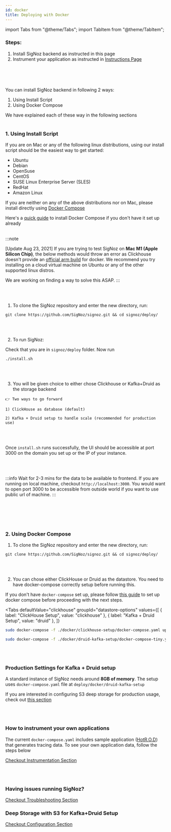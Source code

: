 ```yaml
---
id: docker
title: Deploying with Docker
---
```


import Tabs from "@theme/Tabs";
import TabItem from "@theme/TabItem";

### Steps:

1. Install SigNoz backend as instructed in this page
2. Instrument your application as instructed in [Instructions Page](/docs/instrumentation/overview)
<br></br>

<br></br>

You can install SigNoz backend in following 2 ways:
1. Using Install Script
2. Using Docker Compose

We have explained each of these way in the following sections
<br></br>

### 1. Using Install Script

If you are on Mac or any of the following linux distributions, using our install script should be the easiest way to get started:
- Ubuntu
- Debian
- OpenSuse
- CentOS
- SUSE Linux Enterprise Server (SLES)
- RedHat
- Amazon Linux

If you are neither on any of the above distributions nor on Mac, please install directly using [Docker Compose](#2-using-docker-compose)

Here's a [quick guide](https://docs.docker.com/compose/install/) to install Docker Compose if you don't have it set up already
<br></br>


:::note

[Update Aug 23, 2021] If you are trying to test SigNoz on **Mac M1 (Apple Silicon Chip)**, the below methods would throw an error as Clickhouse doesn't provide an [official arm build](https://github.com/ClickHouse/ClickHouse/issues/20237#issuecomment-888979638) for docker. We recommend you try installing on a cloud virtual machine on Ubuntu or any of the other supported linux distros.

We are working on finding a way to solve this ASAP.
:::



<br></br>

1. To clone the SigNoz repository and enter the new directory, run:

```console
git clone https://github.com/SigNoz/signoz.git && cd signoz/deploy/
```
<br></br>

2. To run SigNoz:

Check that you are in `signoz/deploy` folder. Now run

```
./install.sh
```
<br></br>

3. You will be given choice to either chose Clickhouse or Kafka+Druid as the storage backend

```
👉 Two ways to go forward

1) ClickHouse as database (default)

2) Kafka + Druid setup to handle scale (recommended for production use)
```
<br></br>

Once `install.sh` runs successfully, the UI should be accessible at port 3000 on the domain you set up or the IP of your instance.

<br></br>


:::info
Wait for 2-3 mins for the data to be available to frontend. If you are running on local machine, checkout `http://localhost:3000`.
You would want to open port 3000 to be accessible from outside world if you want to use public url of machine.
:::

<br></br>
<br></br>

### 2. Using Docker Compose


1. To clone the SigNoz repository and enter the new directory, run:

```console
git clone https://github.com/SigNoz/signoz.git && cd signoz/deploy/
```
<br></br>

2. You can chose either ClickHouse or Druid as the datastore. You need to have docker-compose correctly setup before running this.

If you don't have `docker-compose` set up, please follow [this guide](https://docs.docker.com/compose/install/) to set up docker compose before proceeding with the next steps.

<Tabs
  defaultValue="clickhouse"
  groupId="datastore-options"
  values={[
    { label: "ClickHouse Setup", value: "clickhouse" },
    { label: "Kafka + Druid Setup", value: "druid" },
  ]}
>

<TabItem value="clickhouse">

```bash
sudo docker-compose -f ./docker/clickhouse-setup/docker-compose.yaml up -d
```
</TabItem>

<TabItem value="druid">

```bash
sudo docker-compose -f ./docker/druid-kafka-setup/docker-compose-tiny.yaml up -d
```

</TabItem>

</Tabs> 

<br></br>

### Production Settings for Kafka + Druid setup

A standard instance of SigNoz needs around **8GB of memory**. The setup uses `docker-compose.yaml` file at `deploy/docker/druid-kafka-setup`
  
  
If you are interested in configuring S3 deep storage for production usage, check out [this section](/docs/configuration/deep_storage)


<br></br>

### How to instrument your own applications

The current `docker-compose.yaml` includes sample application ([HotR.O.D](https://github.com/jaegertracing/jaeger/tree/master/examples/hotrod)) that generates tracing data. To see your own application data, follow the steps below

[Checkout Instrumentation Section](/docs/instrumentation/overview)

<br></br>

### Having issues running SigNoz?
[Checkout Troubleshooting Section](/docs/deployment/troubleshooting)

  

### Deep Storage with S3 for Kafka+Druid Setup
[Checkout Configuration Section](/docs/configuration/deep_storage)

<br></br>
